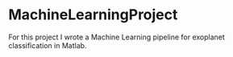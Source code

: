 # MachineLearningProject
For this project I wrote a Machine Learning pipeline for exoplanet classification in Matlab.
